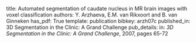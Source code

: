title: Automated segmentation of caudate nucleus in MR brain images with voxel classification
authors: Y. Arzhaeva, E.M. van Rikxoort and B. van Ginneken
has_pdf: True
template: publication
bibkey: arzh07c
published_in: 3D Segmentation in the Clinic: A Grand Challenge
pub_details: in: <i>3D Segmentation in the Clinic: A Grand Challenge</i>, 2007, pages 65-72
